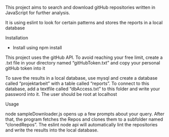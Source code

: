 This project aims to search and download gitHub repositories written in JavaScript for further analysis.

It is using eslint to look for certain patterns and stores the reports in a local database


Installation

- Install using npm install

This project uses the gitHub API. To avoid reaching your free limit, create a .txt file in your directory named “gitHubToken.txt” and copy your personal gitHub token into it

To save the results in a local database, use mysql and create a database called “projektarbeit” with a table called “reports”. To connect to this database, add a textfile called “dbAccess.txt” to this folder and write your password into it. The user should be root at localhost

Usage

node sampleDownloader.js opens up a few prompts about your query. After that, the program fetches the Repos and clones them to a subfolder named “clonedRepos”. The eslint node api will automatically lint the repositories and write the results into the local database.
